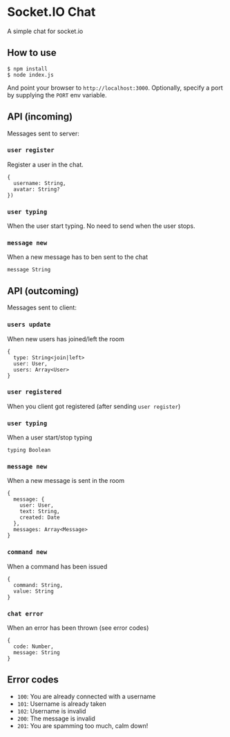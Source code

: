 
# Socket.IO Chat

A simple chat for socket.io

## How to use

```
$ npm install
$ node index.js
```

And point your browser to `http://localhost:3000`. Optionally, specify
a port by supplying the `PORT` env variable.

## API (incoming)
Messages sent to server:

### `user register` 
Register a user in the chat.
```
{
  username: String,
  avatar: String?
})
```

### `user typing` 
When the user start typing. No need to send when the user stops.

### `message new` 
When a new message has to ben sent to the chat
```
message String
```

## API (outcoming) 
Messages sent to client:

### `users update`
When new users has joined/left the room
```
{
  type: String<join|left>
  user: User,
  users: Array<User>
}
```

### `user registered`
When you client got registered (after sending `user register`)

### `user typing`
When a user start/stop typing
```
typing Boolean
```

### `message new`
When a new message is sent in the room
```
{
  message: {
    user: User,
    text: String,
    created: Date
  },
  messages: Array<Message>
}
```

### `command new`
When a command has been issued
```
{
  command: String,
  value: String
}
```

### `chat error`
When an error has been thrown (see error codes)
```
{
  code: Number,
  message: String
}
```

## Error codes

* `100`: You are already connected with a username
* `101`: Username is already taken
* `102`: Username is invalid
* `200`: The message is invalid
* `201`: You are spamming too much, calm down!